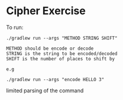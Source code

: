 # Cipher Exercise
To run:

```
./gradlew run --args "METHOD STRING SHIFT"

METHOD should be encode or decode
STRING is the string to be encoded/decoded
SHIFT is the number of places to shift by

e.g

./gradlew run --args "encode HELLO 3"
```

limited parsing of the command 